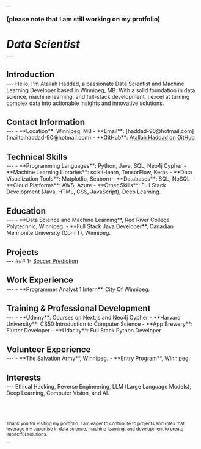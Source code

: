 <sub><sup><sub><sup><sub><sup><sub><sup><sub><sup><sub><sup><sub><sup><sub><sup>Atallah Haddad Data Scientist</sup></sub></sup></sub></sup></sub></sup></sub></sup></sub></sup></sub></sup></sub></sup></sub>
### (please note that I am still working on my protfolio)

# *Data Scientist*
<p style="margin-top: -15px;"></p>
---


## Introduction
<p style="margin-top: -15px;"></p>
---
Hello, I'm Atallah Haddad, a passionate Data Scientist and Machine Learning Developer based in Winnipeg, MB. With a solid foundation in data science, machine learning, and full-stack development, I excel at turning complex data into actionable insights and innovative solutions.


## Contact Information
<p style="margin-top: -15px;"></p>
---
- **Location**: Winnipeg, MB
- **Email**: [haddad-90@hotmail.com](mailto:haddad-90@hotmail.com)
- **GitHub**: <a href="https://github.com/haddad142" target="_blank">Atallah Haddad on GitHub</a>


## Technical Skills
<p style="margin-top: -15px;"></p>
---
- **Programming Languages**: Python, Java, SQL, Neo4j Cypher
- **Machine Learning Libraries**: scikit-learn, TensorFlow, Keras
- **Data Visualization Tools**: Matplotlib, Seaborn
- **Databases**: SQL, NoSQL
- **Cloud Platforms**: AWS, Azure
- **Other Skills**: Full Stack Development (Java, HTML, CSS, JavaScript), Deep Learning.


## Education
<p style="margin-top: -15px;"></p>
---
- **Data Science and Machine Learning**, Red River College Polytechnic, Winnipeg.
- **Full Stack Java Developer**, Canadian Mennonite University (ComIT), Winnipeg.


## Projects
<p style="margin-top: -15px;"></p>
---
### 1- <a href="https://github.com/haddad142/soccer_prediction" target="_blank">Soccer Prediction</a>


## Work Experience
<p style="margin-top: -15px;"></p>
---
- **Programmer Analyst 1 Intern**, City Of Winnipeg.


## Training & Professional Development
<p style="margin-top: -15px;"></p>
---
- **Udemy**: Courses on Next.js and Neo4j Cypher
- **Harvard University**: CS50 Introduction to Computer Science
- **App Brewery**: Flutter Developer
- **Udacity**: Full Stack Python Developer


## Volunteer Experience
<p style="margin-top: -15px;"></p>
---
- **The Salvation Army**, Winnipeg.
- **Entry Program**, Winnipeg.


## Interests
<p style="margin-top: -15px;"></p>
---
Ethical Hacking, Reverse Engineering, LLM (Large Language Models), Deep Learning, Computer Vision, and AI.




<br><br><br> <!-- Line breaks for space -->
<small>Thank you for visiting my portfolio. I am eager to contribute to projects and roles that leverage my expertise in data science, machine learning, and development to create impactful solutions.</small>

<sub><sup><sub><sup><sub><sup><sub><sup><sub><sup><sub><sup><sub><sup><sub><sup>Atallah Haddad Data Scientist</sup></sub></sup></sub></sup></sub></sup></sub></sup></sub></sup></sub></sup></sub></sup></sub>
